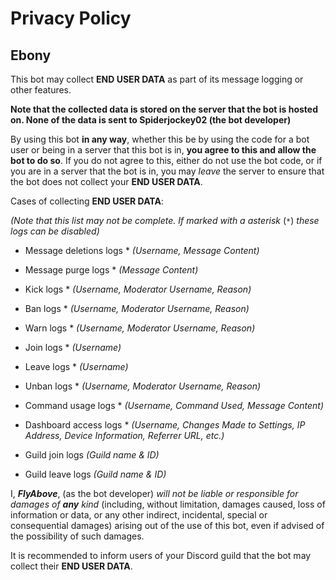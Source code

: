 # Privacy Policy

## Ebony

This bot may collect **END USER DATA** as part of its message logging or other features.

**Note that the collected data is stored on the server that the bot is hosted on. None of the data is sent to Spiderjockey02 (the bot developer)**

By using this bot **in any way**, whether this be by using the code for a bot user or being in a server that this bot is in, **you agree to this and allow the bot to do so**. If you do not agree to this, either do not use the bot code, or if you are in a server that the bot is in, you may _leave_ the server to ensure that the bot does not collect your **END USER DATA**.

Cases of collecting **END USER DATA**:

_(Note that this list may not be complete. If marked with a asterisk_ (`*`) _these logs can be disabled)_

- Message deletions logs * _(Username, Message Content)_

- Message purge logs * _(Message Content)_

- Kick logs * _(Username, Moderator Username, Reason)_

- Ban logs * _(Username, Moderator Username, Reason)_

- Warn logs * _(Username, Moderator Username, Reason)_

- Join logs * _(Username)_

- Leave logs * _(Username)_

- Unban logs * _(Username, Moderator Username, Reason)_

- Command usage logs * _(Username, Command Used, Message Content)_

- Dashboard access logs * _(Username, Changes Made to Settings, IP Address, Device Information, Referrer URL, etc.)_

- Guild join logs _(Guild name & ID)_

- Guild leave logs _(Guild name & ID)_

I, ***FlyAbove***, (as the bot developer) _will not be liable or responsible for damages of_ ***any*** _kind_ (including, without limitation, damages caused, loss of information or data, or any other indirect, incidental, special or consequential damages) arising out of the use of this bot, even if advised of the possibility of such damages.

It is recommended to inform users of your Discord guild that the bot may collect their **END USER DATA**.

